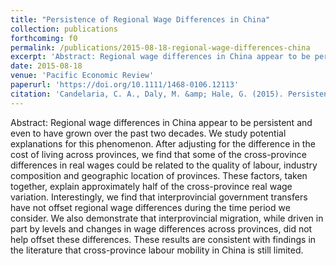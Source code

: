 ```yaml
---
title: "Persistence of Regional Wage Differences in China"
collection: publications
forthcoming: f0
permalink: /publications/2015-08-18-regional-wage-differences-china
excerpt: 'Abstract: Regional wage differences in China appear to be persistent and even to have grown over the past two decades. We study potential explanations for this phenomenon. After adjusting for the difference in the cost of living across provinces, we find that some of the cross-province differences in real wages could be related to the quality of labour, industry composition and geographic location of provinces. These factors, taken together, explain approximately half of the cross-province real wage variation. Interestingly, we find that interprovincial government transfers have not offset regional wage differences during the time period we consider. We also demonstrate that interprovincial migration, while driven in part by levels and changes in wage differences across provinces, did not help offset these differences. These results are consistent with findings in the literature that cross-province labour mobility in China is still limited.'
date: 2015-08-18
venue: 'Pacific Economic Review'
paperurl: 'https://doi.org/10.1111/1468-0106.12113'
citation: 'Candelaria, C. A., Daly, M. &amp; Hale, G. (2015). Persistence of Regional Wage Differences in China. <i>Pacific Economic Review</i>, <i>20</i>(3), 365-387.'
---
```

Abstract: Regional wage differences in China appear to be persistent and even to have grown over the past two decades. We study potential explanations for this phenomenon. After adjusting for the difference in the cost of living across provinces, we find that some of the cross-province differences in real wages could be related to the quality of labour, industry composition and geographic location of provinces. These factors, taken together, explain approximately half of the cross-province real wage variation. Interestingly, we find that interprovincial government transfers have not offset regional wage differences during the time period we consider. We also demonstrate that interprovincial migration, while driven in part by levels and changes in wage differences across provinces, did not help offset these differences. These results are consistent with findings in the literature that cross-province labour mobility in China is still limited.
